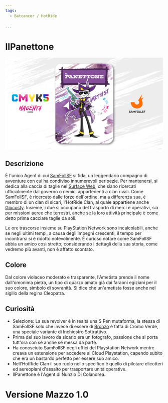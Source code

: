 ```yaml
---
tags:
  - Batcancer / HotRide

...
```


# IlPanettone

![ilpanettone](../eg/M/ilpanettone.jpg)

## Descrizione

È l'unico Agent di cui [SamFollSF](../Remix/samfollsf.md) si fida, un leggendario compagno di avventure con cui ha condiviso innumerevoli peripezie. Per mantenersi, si dedica alla caccia di taglie nel [Surface Web](../Remix/deep.md), che siano ricercati ufficialmente dal governo o nemici appartenenti a clan rivali. Come SamFollSF, è ricercato dalle forze dell'ordine, ma a differenza sua, è membro di un clan di sicari, l'HotRide Clan, al quale appartiene anche [Giocosty](../Nero/giocosty.md). Insieme, i due si occupano del trasporto di merci e operativi, sia per missioni aeree che terrestri, anche se la loro attività principale è come detto prima cacciare taglie da soli.

Le ore trascorse insieme su PlayStation Network sono incalcolabili, anche se negli ultimi tempi, a causa degli impegni crescenti, il tempo per incontrarsi si è ridotto notevolmente. È curioso notare come SamFollSF abbia un amico così stretto; considerando i dettagli della sua storia, come vedremo più avanti, non è affatto scontato.

## Colore

Dal colore violaceo moderato e trasparente, l'Ametista prende il nome dall'omonima pietra, un tipo di quarzo amato già dai faraoni egiziani per il suo colore, simbolo di sovranità. Si dice che un'ametista fosse anche nel sigillo della regina Cleopatra.

## Curiosità

- Selezione: La sua revolver è in realtà una S Pen mutaforma, la stessa di SamFollSF solo che invece di essere di [Bronzo](../Remix/metal.md) è fatta di Cromo Verde, una speciale variante di Inchiostro Sottrattivo.
- Prima del suo lavoro da sicario era un fotografo, passione che si porta tutt'ora con sè anche se messa da parte.
- Ha conosciuto SamFollSF negli uffici del Playstation Network mentre creava un estensione per accedere al Cloud Playstation, capendo subito che era un bastardo perfetto per essere suo amico.
- Nell'HotRide Clan il suo ruolo nello specifico è quello di pilotare elicotteri ed aereoplani d'assalto per trasportare unità operative.
- IlPanettone è l'Agent di Nunzio Di Colandrea.

# Versione Mazzo 1.0
